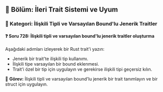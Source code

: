 ## 📘 Bölüm: İleri Trait Sistemi ve Uyum  
### 🔹 Kategori: İlişkili Tipli ve Varsayılan Bound'lu Jenerik Traitler  
#### ❓ Soru 728: İlişkili tipli ve varsayılan bound'lu jenerik traitler oluşturma

Aşağıdaki adımları izleyerek bir Rust trait'i yazın:

- Jenerik bir trait'te ilişkili tip kullanımı.
- İlişkili tipe varsayılan bir bound eklenmesi.
- Trait'i özel bir tip için uygulayın ve gerekirse ilişkili tipi geçersiz kılın.

🔧 **Görev:** İlişkili tipli ve varsayılan bound'lu jenerik bir trait tanımlayın ve bir struct için uygulayın.
